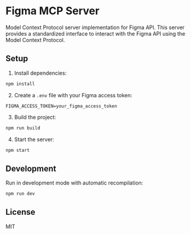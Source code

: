 # Figma MCP Server

Model Context Protocol server implementation for Figma API. This server provides a standardized interface to interact with the Figma API using the Model Context Protocol.

## Setup

1. Install dependencies:
```bash
npm install
```

2. Create a `.env` file with your Figma access token:
```
FIGMA_ACCESS_TOKEN=your_figma_access_token
```

3. Build the project:
```bash
npm run build
```

4. Start the server:
```bash
npm start
```

## Development

Run in development mode with automatic recompilation:
```bash
npm run dev
```

## License

MIT